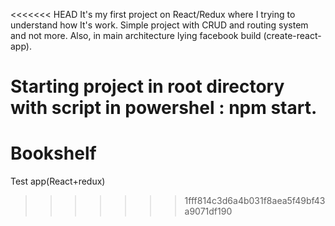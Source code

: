 <<<<<<< HEAD
It's my first project on React/Redux where I trying to understand how It's work. Simple project with CRUD and routing system and not more. Also, in main architecture lying facebook build (create-react-app). 

Starting project in root directory with script in powershel : npm start. 
=======
# Bookshelf
Test app(React+redux)
>>>>>>> 1fff814c3d6a4b031f8aea5f49bf43a9071df190
